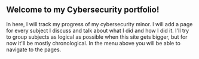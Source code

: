 <h2>Welcome to my Cybersecurity portfolio!</h2>

<p class=index> In here, I will track my progress of my cybersecurity minor. I will add a page for every subject I discuss and talk about what I did and how I did it. I'll try to group subjects as logical as possible when this site gets bigger, but for now it'll be mostly chronological. In the menu above you will be able to navigate to the pages. </p>
<br>
<br>
<br>
<br>
<br>
<br>
<br>
<br>
<br>
<br>
<br>
<br>
<br>
<br>
<br>
<br>



